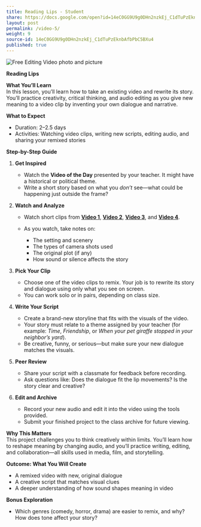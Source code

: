 ```yaml
---
title: Reading Lips - Student
share: https://docs.google.com/open?id=14eC0GG9U9g0DHn2nzkEj_C1dTuPzEknbAfbPbC5BXu4
layout: post
permalink: /video-5/
weight: 9
source-id: 14eC0GG9U9g0DHn2nzkEj_C1dTuPzEknbAfbPbC5BXu4
published: true
---
```

<!--StartFragment-->

<!--StartFragment-->

![Free Editing Video photo and picture](https://cdn.pixabay.com/photo/2022/07/13/21/57/editing-7320125_1280.jpg)

<!--EndFragment-->

**Reading Lips**

**What You’ll Learn**\
In this lesson, you’ll learn how to take an existing video and rewrite its story. You’ll practice creativity, critical thinking, and audio editing as you give new meaning to a video clip by inventing your own dialogue and narrative.

**What to Expect**

* Duration: 2–2.5 days
* Activities: Watching video clips, writing new scripts, editing audio, and sharing your remixed stories

**Step-by-Step Guide**

1. **Get Inspired**

   * Watch the **Video of the Day** presented by your teacher. It might have a historical or political theme.
   * Write a short story based on what you *don’t* see—what could be happening just outside the frame?
2. **Watch and Analyze**

   * Watch short clips from **[Video 1](https://www.youtube.com/watch?v=BVQSr8NpjrU)**, **[Video 2](https://www.youtube.com/watch?v=v75wCTMZoSY)**, **[Video 3](https://www.youtube.com/watch?v=RySHDUU2juM)**, and **[Video 4](https://www.youtube.com/watch?v=YtIPmVN6zdc)**.
   * As you watch, take notes on:

     * The setting and scenery
     * The types of camera shots used
     * The original plot (if any)
     * How sound or silence affects the story
3. **Pick Your Clip**

   * Choose one of the video clips to remix. Your job is to rewrite its story and dialogue using only what you see on screen.
   * You can work solo or in pairs, depending on class size.
4. **Write Your Script**

   * Create a brand-new storyline that fits with the visuals of the video.
   * Your story must relate to a theme assigned by your teacher (for example: *Time*, *Friendship*, or *When your pet giraffe stopped in your neighbor’s yard*).
   * Be creative, funny, or serious—but make sure your new dialogue matches the visuals.
5. **Peer Review**

   * Share your script with a classmate for feedback before recording.
   * Ask questions like: Does the dialogue fit the lip movements? Is the story clear and creative?
6. **Edit and Archive**

   * Record your new audio and edit it into the video using the tools provided.
   * Submit your finished project to the class archive for future viewing.

**Why This Matters**\
This project challenges you to think creatively within limits. You’ll learn how to reshape meaning by changing audio, and you’ll practice writing, editing, and collaboration—all skills used in media, film, and storytelling.

**Outcome: What You Will Create**

* A remixed video with new, original dialogue
* A creative script that matches visual clues
* A deeper understanding of how sound shapes meaning in video

**Bonus Exploration**

* Which genres (comedy, horror, drama) are easier to remix, and why? How does tone affect your story?

<!--EndFragment-->